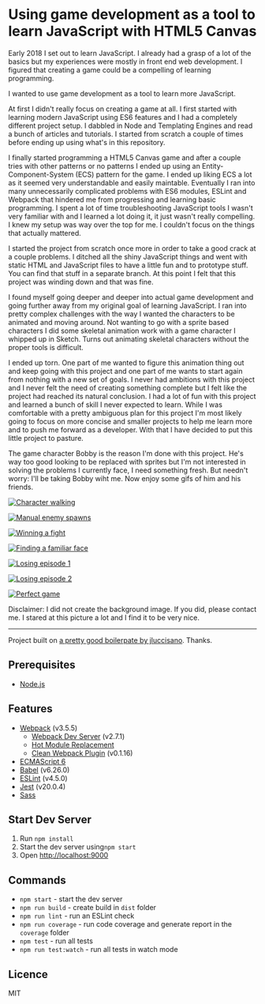 # Using game development as a tool to learn JavaScript with HTML5 Canvas

Early 2018 I set out to learn JavaScript. I already had a grasp of a lot of the basics but my experiences were mostly in front end web development. I figured that creating a game could be a compelling of learning programming.

I wanted to use game development as a tool to learn more JavaScript.

At first I didn't really focus on creating a game at all. I first started with learning modern JavaScript using ES6 features and I had a completely different project setup. I dabbled in Node and Templating Engines and read a bunch of articles and tutorials. I started from scratch a couple of times before ending up using what's in this repository.

I finally started programming a HTML5 Canvas game and after a couple tries with other patterns or no patterns I ended up using an Entity-Component-System (ECS) pattern for the game. I ended up liking ECS a lot as it seemed very understandable and easily maintable. Eventually I ran into many unnecessarily complicated problems with ES6 modules, ESLint and Webpack that hindered me from progressing and learning basic programming. I spent a lot of time troubleshooting JavaScript tools I wasn't very familiar with and I learned a lot doing it, it just wasn't really compelling. I knew my setup was way over the top for me. I couldn't focus on the things that actually mattered.

I started the project from scratch once more in order to take a good crack at a couple problems. I ditched all the shiny JavaScript things and went with static HTML and JavaScript files to have a little fun and to prototype stuff. You can find that stuff in a separate branch. At this point I felt that this project was winding down and that was fine.

I found myself going deeper and deeper into actual game development and going further away from my original goal of learning JavaScript. I ran into pretty complex challenges with the way I wanted the characters to be animated and moving around. Not wanting to go with a sprite based characters I did some skeletal animation work with a game character I whipped up in Sketch. Turns out animating skeletal characters without the proper tools is difficult. 

I ended up torn. One part of me wanted to figure this animation thing out and keep going with this project and one part of me wants to start again from nothing with a new set of goals. I never had ambitions with this project and I never felt the need of creating something complete but I felt like the project had reached its natural conclusion. I had a lot of fun with this project and learned a bunch of skill I never expected to learn. While I was comfortable with a pretty ambiguous plan for this project I'm most likely going to focus on more concise and smaller projects to help me learn more and to push me forward as a developer. With that I have decided to put this little project to pasture.

The game character Bobby is the reason I'm done with this project. He's way too good looking to be replaced with sprites but I'm not interested in solving the problems I currently face, I need something fresh. But needn't worry: I'll be taking Bobby wiht me. Now enjoy some gifs of him and his friends.

[![Character walking](https://i.gyazo.com/da672b772593b066c918051aae962772.gif)](https://gyazo.com/da672b772593b066c918051aae962772)

[![Manual enemy spawns](https://i.gyazo.com/0a53f7af454af279726465e79b719bc5.gif)](https://gyazo.com/0a53f7af454af279726465e79b719bc5)

[![Winning a fight](https://i.gyazo.com/844aa89a3f16b958734049725b7bc37e.gif)](https://gyazo.com/844aa89a3f16b958734049725b7bc37e)

[![Finding a familiar face](https://i.gyazo.com/290760f9d934e816ce55d40ada68ad77.gif)](https://gyazo.com/290760f9d934e816ce55d40ada68ad77)

[![Losing episode 1](https://i.gyazo.com/74e94e35a3f5b69d3f1966aa0028a3c0.gif)](https://gyazo.com/74e94e35a3f5b69d3f1966aa0028a3c0)

[![Losing episode 2](https://i.gyazo.com/116e21ba85170fddf4515aebab031cfb.gif)](https://gyazo.com/116e21ba85170fddf4515aebab031cfb)

[![Perfect game](https://i.gyazo.com/4e08b0a0fa3c03f989615d99ba6245d1.gif)](https://gyazo.com/4e08b0a0fa3c03f989615d99ba6245d1)

Disclaimer: I did not create the background image. If you did, please contact me. I stared at this picture a lot and I find it to be very nice.

-------------------------

Project built on [a pretty good boilerpate by jluccisano](https://github.com/jluccisano/webpack-es6-boilerplate). Thanks.

## Prerequisites

- [Node.js](http://es6-features.org)

## Features

- [Webpack](https://webpack.js.org/guides) (v3.5.5)
    - [Webpack Dev Server](https://github.com/webpack/webpack-dev-server) (v2.7.1)
    - [Hot Module Replacement](https://webpack.js.org/concepts/hot-module-replacement)
    - [Clean Webpack Plugin](https://github.com/johnagan/clean-webpack-plugin) (v0.1.16)
- [ECMAScript 6](http://es6-features.org)
- [Babel](https://babeljs.io/docs/setup/#installation) (v6.26.0)
- [ESLint](https://eslint.org/docs/user-guide/getting-started) (v4.5.0)
- [Jest](https://facebook.github.io/jest/docs/en/getting-started.html) (v20.0.4)
- [Sass](http://sass-lang.com/guide)

## Start Dev Server

1. Run `npm install`
2. Start the dev server using`npm start`
3. Open [http://localhost:9000](http://localhost:9000)


## Commands

- `npm start` - start the dev server
- `npm run build` - create build in `dist` folder
- `npm run lint` - run an ESLint check
- `npm run coverage` - run code coverage and generate report in the `coverage` folder
- `npm test` - run all tests
- `npm run test:watch` - run all tests in watch mode

## Licence

MIT

[npm]: https://img.shields.io/badge/npm-5.3.0-blue.svg
[npm-url]: https://npmjs.com/

[node]: https://img.shields.io/node/v/webpack-es6-boilerplate.svg
[node-url]: https://nodejs.org

[tests]: http://img.shields.io/travis/jluccisano/webpack-es6-boilerplate.svg
[tests-url]: https://travis-ci.org/jluccisano/webpack-es6-boilerplate

[cover]: https://codecov.io/gh/jluccisano/webpack-es6-boilerplate/branch/master/graph/badge.svg
[cover-url]: https://codecov.io/gh/jluccisano/webpack-es6-boilerplate
